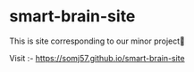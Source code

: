 # smart-brain-site 
This is site corresponding to our minor project🚀

Visit :- https://somj57.github.io/smart-brain-site
